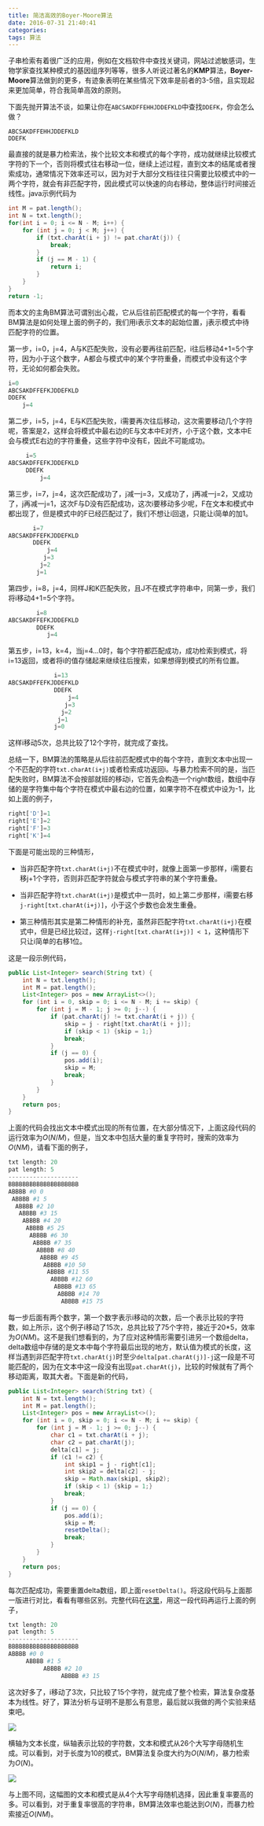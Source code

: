 ```yaml
---
title: 简洁高效的Boyer-Moore算法
date: 2016-07-31 21:40:41
categories:
tags: 算法
---
```


子串检索有着很广泛的应用，例如在文档软件中查找关键词，网站过滤敏感词，生物学家查找某种模式的基因组序列等等，很多人听说过著名的**KMP**算法，**Boyer-Moore**算法做到的更多，有迹象表明在某些情况下效率是前者的3-5倍，且实现起来更加简单，符合我简单高效的原则。

<!-- more -->

下面先抛开算法不谈，如果让你在`ABCSAKDFFEHHJDDEFKLD`中查找`DDEFK`，你会怎么做？

```
ABCSAKDFFEHHJDDEFKLD
DDEFK
```

最直接的就是暴力检索法，挨个比较文本和模式的每个字符，成功就继续比较模式字符的下一个，否则将模式往右移动一位，继续上述过程，直到文本的结尾或者搜索成功，通常情况下效率还可以，因为对于大部分文档往往只需要比较模式中的一两个字符，就会有非匹配字符，因此模式可以快速的向右移动，整体运行时间接近线性。java示例代码为

```java
int M = pat.length();
int N = txt.length();
for(int i = 0; i <= N - M; i++) {
	for (int j = 0; j < M; j++) {
		if (txt.charAt(i + j) != pat.charAt(j)) {
			break;
		}
		if (j == M - 1) {
			return i;
		}
	}
}
return -1;
```

而本文的主角BM算法可谓别出心裁，它从后往前匹配模式的每一个字符，看看BM算法是如何处理上面的例子的，我们用i表示文本的起始位置，j表示模式中待匹配字符的位置。

第一步，i=0，j=4，A与K匹配失败，没有必要再往前匹配，i往后移动4+1=5个字符，因为小于这个数字，A都会与模式中的某个字符重叠，而模式中没有这个字符，无论如何都会失败。

```python
i=0
ABCSAKDFFEFKJDDEFKLD
DDEFK
    j=4
```

第二步，i=5，j=4，E与K匹配失败，i需要再次往后移动，这次需要移动几个字符呢，答案是2，这样会将模式中最右边的E与文本中E对齐，小于这个数，文本中E会与模式E右边的字符重叠，这些字符中没有E，因此不可能成功。

```python
     i=5
ABCSAKDFFEFKJDDEFKLD
     DDEFK
         j=4
```

第三步，i=7，j=4，这次匹配成功了，j减一j=3，又成功了，j再减一j=2，又成功了，j再减一j=1，这次F与D没有匹配成功，这次i要移动多少呢，F在文本和模式中都出现了，但是模式中的F已经匹配过了，我们不想让i回退，只能让i简单的加1。

```python
       i=7
ABCSAKDFFEFKJDDEFKLD
       DDEFK
           j=4
          j=3
         j=2
        j=1
```

第四步，i=8，j=4，同样J和K匹配失败，且J不在模式字符串中，同第一步，我们将i移动4+1=5个字符。

```python
        i=8
ABCSAKDFFEFKJDDEFKLD
        DDEFK
           j=4
```

第五步，i=13，k=4，当j=4...0时，每个字符都匹配成功，成功检索到模式，将i=13返回，或者将i的值存储起来继续往后搜索，如果想得到模式的所有位置。

```python
             i=13
ABCSAKDFFEFKJDDEFKLD
             DDEFK
                 j=4
                j=3
               j=2
              j=1
             j=0
```

这样i移动5次，总共比较了12个字符，就完成了查找。

总结一下，BM算法的策略是从后往前匹配模式中的每个字符，直到文本中出现一个不匹配的字符`txt.charAt(i+j)`或者检索成功返回i。与暴力检索不同的是，当匹配失败时，BM算法不会按部就班的移动i，它首先会构造一个right数组，数组中存储的是字符集中每个字符在模式中最右边的位置，如果字符不在模式中设为-1，比如上面的例子，

```python
right['D']=1
right['E']=2
right['F']=3
right['K']=4
```

下面是可能出现的三种情形，

- 当非匹配字符`txt.charAt(i+j)`不在模式中时，就像上面第一步那样，i需要右移j+1个字符，否则非匹配字符就会与模式字符串的某个字符重叠。

- 当非匹配字符`txt.charAt(i+j)`是模式中一员时，如上第二步那样，i需要右移`j-right[txt.charAt(i+j)]`，小于这个步数也会发生重叠。

- 第三种情形其实是第二种情形的补充，虽然非匹配字符`txt.charAt(i+j)`在模式中，但是已经比较过，这样`j-right[txt.charAt(i+j)] < 1`，这种情形下只让i简单的右移1位。

这是一段示例代码，

```java
public List<Integer> search(String txt) {
    int N = txt.length();
    int M = pat.length();
    List<Integer> pos = new ArrayList<>();
    for (int i = 0, skip = 0; i <= N - M; i += skip) {
        for (int j = M - 1; j >= 0; j--) {
            if (pat.charAt(j) != txt.charAt(i + j)) {
                skip = j - right[txt.charAt(i + j)];
                if (skip < 1) {skip = 1;}
                break;
            }
            if (j == 0) {
                pos.add(i);
                skip = M;
                break;
            }
        }
    }
    return pos;
}
```

上面的代码会找出文本中模式出现的所有位置，在大部分情况下，上面这段代码的运行效率为$O(N/M)$，但是，当文本中包括大量的重复字符时，搜索的效率为$O(NM)$，请看下面的例子，

```python
txt length: 20
pat length: 5
--------------------
BBBBBBBBBBBBBBBBBBBB
ABBBB #0 0
 ABBBB #1 5
  ABBBB #2 10
   ABBBB #3 15
    ABBBB #4 20
     ABBBB #5 25
      ABBBB #6 30
       ABBBB #7 35
        ABBBB #8 40
         ABBBB #9 45
          ABBBB #10 50
           ABBBB #11 55
            ABBBB #12 60
             ABBBB #13 65
              ABBBB #14 70
               ABBBB #15 75
```

每一步后面有两个数字，第一个数字表示i移动的次数，后一个表示比较的字符数，如上所示，这个例子i移动了15次，总共比较了75个字符，接近于20*5，效率为$O(NM)$。这不是我们想看到的，为了应对这种情形需要引进另一个数组delta，delta数组中存储的是文本中每个字符最后出现的地方，默认值为模式的长度，这样当遇到非匹配字符`txt.charAt(j)`时至少`delta[pat.charAt(j)]-j`这一段是不可能匹配的，因为在文本中这一段没有出现`pat.charAt(j)`，比较的时候就有了两个移动距离，取其大者。下面是新的代码，

```java
public List<Integer> search(String txt) {
    int N = txt.length();
    int M = pat.length();
    List<Integer> pos = new ArrayList<>();
    for (int i = 0, skip = 0; i <= N - M; i += skip) {
        for (int j = M - 1; j >= 0; j--) {
            char c1 = txt.charAt(i + j);
            char c2 = pat.charAt(j);
            delta[c1] = j;
            if (c1 != c2) {
                int skip1 = j - right[c1];
                int skip2 = delta[c2] - j;
                skip = Math.max(skip1, skip2);
                if (skip < 1) {skip = 1;}
                break;
            }
            if (j == 0) {
                pos.add(i);
                skip = M;
                resetDelta();
                break;
            }
        }
    }
    return pos;
}
```

每次匹配成功，需要重置delta数组，即上面`resetDelta()`。将这段代码与上面那一版进行对比，看看有哪些区别。完整代码在[这里](https://github.com/naosense/Algorithms/blob/master/src/main/java/com/pingao/string/BoyerMoore.java)，用这一段代码再运行上面的例子，

```python
txt length: 20
pat length: 5
--------------------
BBBBBBBBBBBBBBBBBBBB
ABBBB #0 0
     ABBBB #1 5
          ABBBB #2 10
               ABBBB #3 15
```

这次好多了，i移动了3次，只比较了15个字符，就完成了整个检索，算法复杂度基本为线性。好了，算法分析与证明不是那么有意思，最后就以我做的两个实验来结束吧。

![](https://wocanmei-hexo.nos-eastchina1.126.net/%E7%AE%80%E6%B4%81%E9%AB%98%E6%95%88%E7%9A%84Boyer-Moore%E7%AE%97%E6%B3%95/1-random%20string.png)

横轴为文本长度，纵轴表示比较的字符数，文本和模式从26个大写字母随机生成。可以看到，对于长度为10的模式，BM算法复杂度大约为$O(N/M)$，暴力检索为$O(N)$。

![](https://wocanmei-hexo.nos-eastchina1.126.net/%E7%AE%80%E6%B4%81%E9%AB%98%E6%95%88%E7%9A%84Boyer-Moore%E7%AE%97%E6%B3%95/2-repeat%20string.png)

与上图不同，这幅图的文本和模式是从4个大写字母随机选择，因此重复率要高的多。可以看到，对于重复率很高的字符串，BM算法效率也能达到$O(N)$，而暴力检索接近$O(NM)$。
